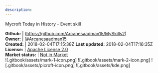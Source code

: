 ```yaml
---
description: 
---
```

Mycroft Today in History - Event skill



**Github:** | (https://github.com/Arcanesaadman15/MySkills2)  
**Owner:** | [@Arcanesaadman15](https://github.com/Arcanesaadman15)  
**Created:** | 2018-02-04T17:15:38Z  **Last updated:** 2018-02-04T17:16:35Z  
**License:** | [Apache License 2.0](https://api.github.com/licenses/apache-2.0)  
**Market status:** | [Not in Market](https://market.mycroft.ai/skill/)  
 ![.gitbook/assets/mark-1-icon.png]  ![.gitbook/assets/mark-2-icon.png]  ![.gitbook/assets/picroft-icon.png]  ![.gitbook/assets/kde.png]  
